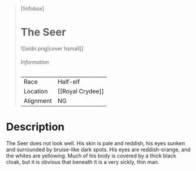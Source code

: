 

> [!infobox]
> # The Seer
> ![[eidir.png|cover hsmall]]
> ###### Information
> | | |
> |---|---|
> | Race | Half-elf |
> | Location | [[Royal Crydee]] |
> | Alignment | NG |
# Description

The Seer does not look well. His skin is pale and reddish, his eyes sunken and surrounded by bruise-like dark spots. His eyes are reddish-orange, and the whites are yellowing. Much of his body is covered by a thick black cloak, but it is obvious that beneath it is a very sickly, thin man.